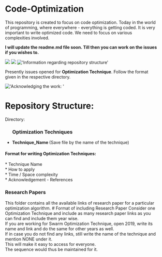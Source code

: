 # Code-Optimization
This repository is created to focus on code optimization. Today in the world of programming, where everywhere - everything is getting coded. It is very important to write optimized code. We need to focus on various complexities involved.


<b>I will update the readme.md file soon. Till then you can work on the issues if you wishes to. </b>

![](https://img.shields.io/badge/status-ongoing-green)
![](https://img.shields.io/badge/languages%20allowed-No%20restriction-red)
!['Information regarding repository structure'](https://img.shields.io/badge/warning-strictly%20follow%20discrete%20structure-red)


Presently issues opened for <b>Optimization Technique</b>. Follow the format given in the respective directory.

!['Acknowledging the work: '](https://img.shields.io/badge/Compulsion-Mention%20reference-navy%20blue)


# Repository Structure:<br>
Directory: 
<ul>
   <h3>Optimization Techniques</h3>
                 <b><li>Technique_Name </b>(Save file by the name of the technique)</li>
                
</ul>

 <h4>Format for writing Optimization Techniques:</h4> 
* Technique Name<br>
* How to apply<br> 
* Time / Space complexity<br>
* Acknowledgement - References

<h3> Research Papers</h3>
This folder contains all the available links of research paper for a particular optimization algorithm. 
# Format of including Research Paper 
Consider one Optimization Technique and include as many research paper links as you can find and include them year wise. <br>
If you are working for Swarm Optimization Technique, open 2019, write its name and link and do the same for other years as well. <br>If in case you do not find any links, still write the name of the technique and mention NONE under it.<br> This will make it easy to access for everyone. <br>The sequence would thus be maintained for it.
